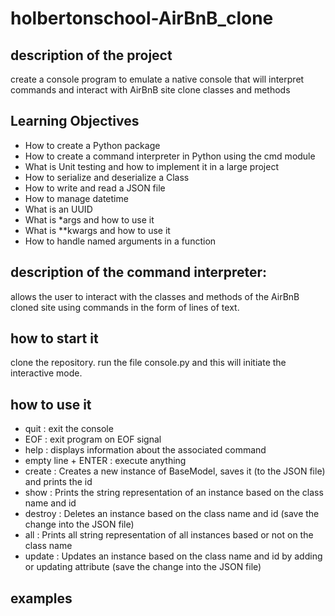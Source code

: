 # holbertonschool-AirBnB_clone

## description of the project

create a console program to emulate a native console that will interpret commands and interact with AirBnB site clone classes and methods

## Learning Objectives

- How to create a Python package
- How to create a command interpreter in Python using the cmd module
- What is Unit testing and how to implement it in a large project
- How to serialize and deserialize a Class
- How to write and read a JSON file
- How to manage datetime
- What is an UUID
- What is *args and how to use it
- What is **kwargs and how to use it
- How to handle named arguments in a function

## description of the command interpreter:

allows the user to interact with the classes and methods of the AirBnB cloned site using commands in the form of lines of text.

## how to start it

clone the repository. run the file console.py and this will initiate the interactive mode.

## how to use it

- quit : exit the console
- EOF : exit program on EOF signal
- help : displays information about the associated command
- empty line + ENTER : execute anything
- create : Creates a new instance of BaseModel, saves it (to the JSON file) and prints the id
- show : Prints the string representation of an instance based on the class name and id
- destroy : Deletes an instance based on the class name and id (save the change into the JSON file)
- all : Prints all string representation of all instances based or not on the class name
- update : Updates an instance based on the class name and id by adding or updating attribute (save the change into the JSON file)

## examples
